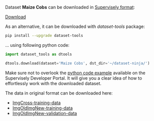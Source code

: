 Dataset **Maize Cobs** can be downloaded in [Supervisely format](https://developer.supervisely.com/api-references/supervisely-annotation-json-format):

 [Download](https://assets.supervisely.com/supervisely-supervisely-assets-public/teams_storage/3/Z/J1/Ug2ZpHwWEKUs0AVIGlrzB02SlOFPqZG76z6da8C3DM2xoA008PItiazXw0JFMBw4TLviCZKxQ9gzWxjjAQQINztFrm4NLSGWBSpZJGImTH6WTNlDhGjaR5J11Ftj.tar)

As an alternative, it can be downloaded with *dataset-tools* package:
``` bash
pip install --upgrade dataset-tools
```

... using following python code:
``` python
import dataset_tools as dtools

dtools.download(dataset='Maize Cobs', dst_dir='~/dataset-ninja/')
```
Make sure not to overlook the [python code example](https://developer.supervisely.com/getting-started/python-sdk-tutorials/iterate-over-a-local-project) available on the Supervisely Developer Portal. It will give you a clear idea of how to effortlessly work with the downloaded dataset.

The data in original format can be downloaded here:

- [ImgCross-training-data](https://zenodo.org/record/4587304/files/ImgCross-training-data.zip?download=1)
- [ImgOldImgNew-training-data](https://zenodo.org/record/4587304/files/ImgCross-training-data.zip?download=1)
- [ImgOldImgNew-validation-data](https://zenodo.org/record/4587304/files/ImgOldImgNew-validation-data.zip?download=1)
